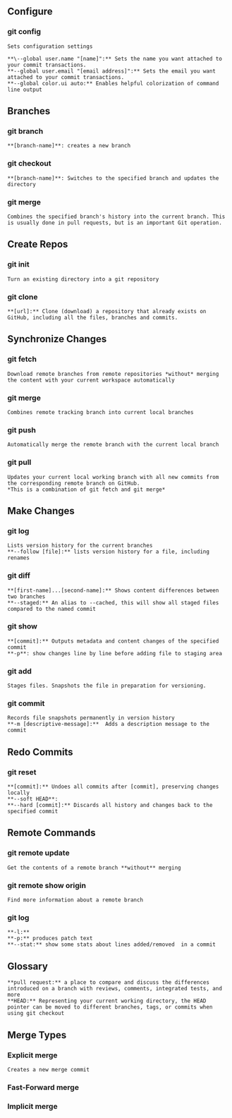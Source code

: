 ## Configure ##
### git config ###

	Sets configuration settings

	**\--global user.name "[name]":** Sets the name you want attached to your commit transactions.
	**--global user.email "[email address]":** Sets the email you want attached to your commit transactions.
	**--global color.ui auto:** Enables helpful colorization of command line output


## Branches ##
### git branch ###
	**[branch-name]**: creates a new branch

### git checkout ###
	**[branch-name]**: Switches to the specified branch and updates the directory

### git merge ###
	Combines the specified branch's history into the current branch. This is usually done in pull requests, but is an important Git operation.


## Create Repos ##
### git init ###
	Turn an existing directory into a git repository

### git clone ###
	**[url]:** Clone (download) a repository that already exists on GitHub, including all the files, branches and commits.


## Synchronize Changes ##
### git fetch ###
	Download remote branches from remote repositories *without* merging the content with your current workspace	automatically

### git merge ###
	Combines remote tracking branch into current local branches

### git push ###
	Automatically merge the remote branch with the current local branch

### git pull ###
	Updates your current local working branch with all new commits from the corresponding remote branch on GitHub.
	*This is a combination of git fetch and git merge*


## Make Changes ##
### git log ###
	Lists version history for the current branches
	**--follow [file]:** lists version history for a file, including renames

### git diff ###
	**[first-name]...[second-name]:** Shows content differences between two branches
	**--staged:** An alias to --cached, this will show all staged files compared to the named commit

### git show ###
	**[commit]:** Outputs metadata and content changes of the specified commit
	**-p**: show changes line by line before adding file to staging area

### git add ###
	Stages files. Snapshots the file in preparation for versioning.

### git commit ###
	Records file snapshots permanently in version history
	**-m [descriptive-message]:**  Adds a description message to the commit


## Redo Commits ##
### git reset ###
	**[commit]:** Undoes all commits after [commit], preserving changes locally
	**--soft HEAD**:
	**--hard [commit]:** Discards all history and changes back to the specified commit


## Remote Commands ##
### git remote update ###
	Get the contents of a remote branch **without** merging

### git remote show origin ###
	Find more information about a remote branch

### git log ###
	**-l:**
	**-p:** produces patch text
	**--stat:** show some stats about lines added/removed  in a commit


## Glossary ##
	**pull request:** a place to compare and discuss the differences introduced on a branch with reviews, comments, integrated tests, and more
	**HEAD:** Representing your current working directory, the HEAD pointer can be moved to different branches, tags, or commits when using git checkout


## Merge Types ##
### Explicit merge ###
	Creates a new merge commit

### Fast-Forward merge ###


### Implicit merge ###
